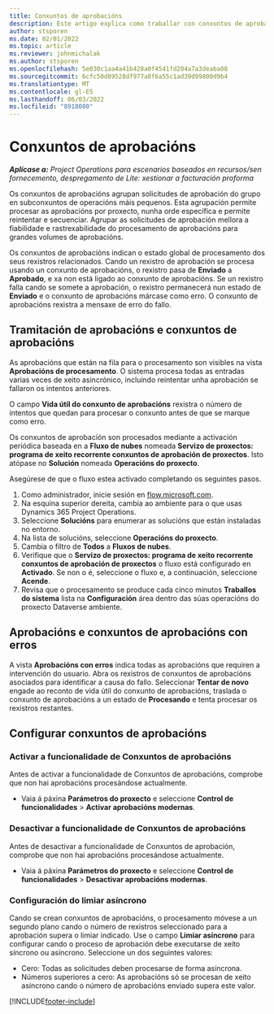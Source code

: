 ```yaml
---
title: Conxuntos de aprobacións
description: Este artigo explica como traballar con conxuntos de aprobación, solicitudes e os subconxuntos desas operacións.
author: stsporen
ms.date: 02/01/2022
ms.topic: article
ms.reviewer: johnmichalak
ms.author: stsporen
ms.openlocfilehash: 5e030c1aa4a41b428a0f4541fd204a7a3deaba08
ms.sourcegitcommit: 6cfc50d89528df977a8f6a55c1ad39d99800d9b4
ms.translationtype: MT
ms.contentlocale: gl-ES
ms.lasthandoff: 06/03/2022
ms.locfileid: "8918080"
---
```

# <a name="approval-sets"></a>Conxuntos de aprobacións

_**Aplícase a:** Project Operations para escenarios baseados en recursos/sen fornecemento, despregamento de Lite: xestionar a facturación proforma_

Os conxuntos de aprobacións agrupan solicitudes de aprobación do grupo en subconxuntos de operacións máis pequenos. Esta agrupación permite procesar as aprobacións por proxecto, nunha orde específica e permite reintentar e secuenciar. Agrupar as solicitudes de aprobación mellora a fiabilidade e rastrexabilidade do procesamento de aprobacións para grandes volumes de aprobacións.

Os conxuntos de aprobacións indican o estado global de procesamento dos seus rexistros relacionados. Cando un rexistro de aprobación se procesa usando un conxunto de aprobacións, o rexistro pasa de **Enviado** a **Aprobado**, e xa non está ligado ao conxunto de aprobacións. Se un rexistro falla cando se somete a aprobación, o rexistro permanecerá nun estado de **Enviado** e o conxunto de aprobacións márcase como erro. O conxunto de aprobacións rexistra a mensaxe de erro do fallo.

## <a name="processing-approvals-and-approval-sets"></a>Tramitación de aprobacións e conxuntos de aprobacións
As aprobacións que están na fila para o procesamento son visibles na vista **Aprobacións de procesamento**. O sistema procesa todas as entradas varias veces de xeito asincrónico, incluíndo reintentar unha aprobación se fallaron os intentos anteriores.

O campo **Vida útil do conxunto de aprobacións** rexistra o número de intentos que quedan para procesar o conxunto antes de que se marque como erro.

Os conxuntos de aprobación son procesados mediante a activación periódica baseada en a **Fluxo de nubes** nomeada **Servizo de proxectos: programa de xeito recorrente conxuntos de aprobación de proxectos**. Isto atópase no **Solución** nomeada **Operacións do proxecto**. 

Asegúrese de que o fluxo estea activado completando os seguintes pasos.

1. Como administrador, inicie sesión en [flow.microsoft.com](https://powerautomate.microsoft.com).
2. Na esquina superior dereita, cambia ao ambiente para o que usas Dynamics 365 Project Operations.
3. Seleccione **Solucións** para enumerar as solucións que están instaladas no entorno.
4. Na lista de solucións, seleccione **Operacións do proxecto**.
5. Cambia o filtro de **Todos** a **Fluxos de nubes**.
6. Verifique que o **Servizo de proxectos: programa de xeito recorrente conxuntos de aprobación de proxectos** o fluxo está configurado en **Activado**. Se non o é, seleccione o fluxo e, a continuación, seleccione **Acende**.
7. Revisa que o procesamento se produce cada cinco minutos **Traballos do sistema** lista na **Configuración** área dentro das súas operacións do proxecto Dataverse ambiente.

## <a name="failed-approvals-and-approval-sets"></a>Aprobacións e conxuntos de aprobacións con erros
A vista **Aprobacións con erros** indica todas as aprobacións que requiren a intervención do usuario. Abra os rexistros de conxuntos de aprobacións asociados para identificar a causa do fallo.
Seleccionar **Tentar de novo** engade ao reconto de vida útil do conxunto de aprobacións, traslada o conxunto de aprobacións a un estado de **Procesando** e tenta procesar os rexistros restantes.

## <a name="configure-approval-sets"></a>Configurar conxuntos de aprobacións

### <a name="enable-the-approval-sets-feature"></a>Activar a funcionalidade de Conxuntos de aprobacións
Antes de activar a funcionalidade de Conxuntos de aprobacións, comprobe que non hai aprobacións procesándose actualmente.

- Vaia á páxina **Parámetros do proxecto** e seleccione **Control de funcionalidades** > **Activar aprobacións modernas**.

### <a name="turn-off-the-approval-sets-feature"></a>Desactivar a funcionalidade de Conxuntos de aprobacións
Antes de desactivar a funcionalidade de Conxuntos de aprobación, comprobe que non hai aprobacións procesándose actualmente.

- Vaia á páxina **Parámetros do proxecto** e seleccione **Control de funcionalidades** > **Desactivar aprobacións modernas**.

### <a name="configuring-the-asynchronous-threshold"></a>Configuración do limiar asíncrono 
Cando se crean conxuntos de aprobacións, o procesamento móvese a un segundo plano cando o número de rexistros seleccionado para a aprobación supera o limiar indicado. Use o campo **Limiar asíncrono** para configurar cando o proceso de aprobación debe executarse de xeito síncrono ou asíncrono. Seleccione un dos seguintes valores:

  - Cero: Todas as solicitudes deben procesarse de forma asíncrona. 
  - Números superiores a cero: As aprobacións só se procesan de xeito asíncrono cando o número de aprobacións enviado supera este valor.

[!INCLUDE[footer-include](../includes/footer-banner.md)]

